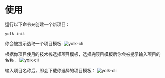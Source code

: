 # 使用
运行以下命令来创建一个新项目：
```bash
yolk init
```
你会被提示选取一个项目模板:
<img :src="$withBase('/cli-init.png')" alt="yolk-cli">

根据你项目使用的技术栈选择项目模板，选择完项目模板后你会被提示输入项目的名称：
<img :src="$withBase('/cli-input-name.png')" alt="yolk-cli">

输入项目名称后，即会下载你选择的项目模板：
<img :src="$withBase('/cli-download.png')" alt="yolk-cli">